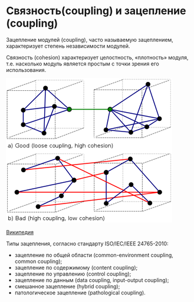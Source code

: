 # Связность(coupling) и зацепление (coupling)

Зацепление модулей (coupling), часто называемую зацеплением, характеризует степень независимости модулей.

Связность (cohesion) характеризует целостность, «плотность» модуля, т.е. насколько модуль является простым с точки зрения его использования.

![](.copuling-and-cohesion/CouplingVsCohesion.svg.png)

[Википедия](https://ru.wikipedia.org/wiki/%D0%97%D0%B0%D1%86%D0%B5%D0%BF%D0%BB%D0%B5%D0%BD%D0%B8%D0%B5_(%D0%BF%D1%80%D0%BE%D0%B3%D1%80%D0%B0%D0%BC%D0%BC%D0%B8%D1%80%D0%BE%D0%B2%D0%B0%D0%BD%D0%B8%D0%B5))

Типы зацепления, согласно стандарту ISO/IEC/IEEE 24765-2010:

- зацепление по общей области (common-environment coupling, common coupling);
- зацепление по содержимому (content coupling);
- зацепление по управлению (control coupling);
- зацепление по данным (data coupling, input-output coupling);
- смешанное зацепление (hybrid coupling);
- патологическое зацепление (pathological coupling).


